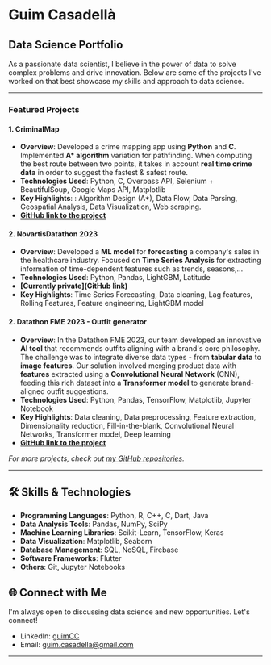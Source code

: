 # Guim Casadellà

## Data Science Portfolio

As a passionate data scientist, I believe in the power of data to solve complex problems and drive innovation. Below are some of the projects I've worked on that best showcase my skills and approach to data science.

---

### Featured Projects

#### 1. CriminalMap
- **Overview**: Developed a crime mapping app using **Python** and **C**. Implemented **A\* algorithm** variation
for pathfinding. When computing the best route between two points, it takes in account **real time crime
data** in order to suggest the fastest & safest route.
- **Technologies Used**:  Python, C, Overpass API, Selenium + BeautifulSoup, Google Maps API, Matplotlib
- **Key Highlights**: : Algorithm Design (A*), Data Flow, Data Parsing, Geospatial Analysis, Data Visualization, Web
scraping.
- **[GitHub link to the project](https://github.com/guimCC/CriminalMap)**

#### 2. NovartisDatathon 2023
- **Overview**: Developed a **ML model** for **forecasting** a company's sales in the healthcare industry. Focused on **Time Series Analysis** for extracting information of time-dependent features such as trends, seasons,... 
- **Technologies Used**: Python, Pandas, LightGBM, Latitude
- **[Currently private](GitHub link)**
- **Key Highlights**: Time Series Forecasting, Data cleaning, Lag features, Rolling Features, Feature engineering, LightGBM model

#### 2. Datathon FME 2023 - Outfit generator
- **Overview**: In the Datathon FME 2023, our team developed an innovative **AI tool** that recommends outfits aligning with a brand's core philosophy. The challenge was to integrate diverse data types - from **tabular data** to **image features**. Our solution involved merging product data with **features** extracted using a **Convolutional Neural Network** (CNN), feeding this rich dataset into a **Transformer model** to generate brand-aligned outfit suggestions.
- **Technologies Used**: Python, Pandas, TensorFlow, Matplotlib, Jupyter Notebook
- **Key Highlights**: Data cleaning, Data preprocessing, Feature extraction, Dimensionality reduction, Fill-in-the-blank, Convolutional Neural Networks, Transformer model, Deep learning
- **[GitHub link to the project](https://github.com/guimCC/Dathon2023-Mango)**


*For more projects, check out [my GitHub repositories](https://github.com/guimCC?tab=repositories).*

---

## 🛠 Skills & Technologies

- **Programming Languages**: Python, R, C++, C, Dart, Java
- **Data Analysis Tools**: Pandas, NumPy, SciPy
- **Machine Learning Libraries**: Scikit-Learn, TensorFlow, Keras
- **Data Visualization**: Matplotlib, Seaborn
- **Database Management**: SQL, NoSQL, Firebase
- **Software Frameworks**: Flutter
- **Others**: Git, Jupyter Notebooks

## 🌐 Connect with Me

I'm always open to discussing data science and new opportunities. Let's connect!

- LinkedIn: [guimCC](https://www.linkedin.com/in/guim-casadell%C3%A0-cors-857017253/)
- Email: guim.casadella@gmail.com

---
